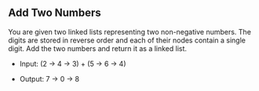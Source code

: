 ## Add Two Numbers

You are given two linked lists representing two non-negative numbers. The digits are stored in reverse order and each of their nodes contain a single digit. Add the two numbers and return it as a linked list.

* Input: (2 -> 4 -> 3) + (5 -> 6 -> 4)

* Output: 7 -> 0 -> 8
